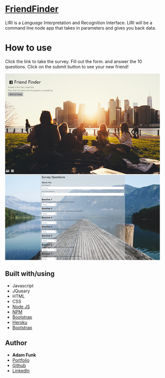 # [FriendFinder](https://blooming-anchorage-67787.herokuapp.com/)
LIRI is a _Language_ Interpretation and Recognition Interface. LIRI will be a command line node app that takes in parameters and gives you back data.

# How to use
Click the link to take the survey. Fill out the form. and answer the 10 questions. Click on the submit button to see your new friend!

![Example 1](app/images/friend_finder01.png?raw=true "Example 1")
![Example 2](app/images/friend_finder02.png?raw=true "Example 2")

## Built with/using
* Javascript
* JQueary
* HTML
* CSS
* [Node JS](https://nodejs.org/en/)
* [NPM](https://www.npmjs.com/)
* [Bootstrap](https://getbootstrap.com/)
* [Heroku](https://devcenter.heroku.com/articles/heroku-cli)
* [Bootstrap](https://getbootstrap.com/)



## Author 

* **Adam Funk** 
* [Portfolio](https://funkaj.github.io/Portfolio/)
* [Github](https://github.com/funkaj)
* [LinkedIn](https://www.linkedin.com/feed/)